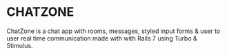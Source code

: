 # CHATZONE

ChatZone is a chat app with rooms, messages, styled input forms & user to user real time communication made with with Rails 7 using Turbo & Stimulus.

